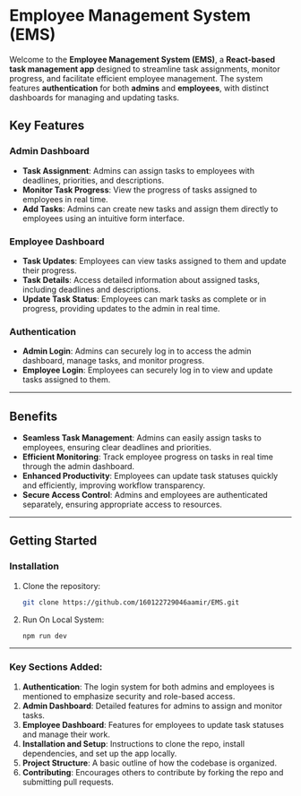 # Employee Management System (EMS)

Welcome to the **Employee Management System (EMS)**, a **React-based task management app** designed to streamline task assignments, monitor progress, and facilitate efficient employee management. The system features **authentication** for both **admins** and **employees**, with distinct dashboards for managing and updating tasks.

## Key Features

### **Admin Dashboard**
- **Task Assignment**: Admins can assign tasks to employees with deadlines, priorities, and descriptions.
- **Monitor Task Progress**: View the progress of tasks assigned to employees in real time.
- **Add Tasks**: Admins can create new tasks and assign them directly to employees using an intuitive form interface.

### **Employee Dashboard**
- **Task Updates**: Employees can view tasks assigned to them and update their progress.
- **Task Details**: Access detailed information about assigned tasks, including deadlines and descriptions.
- **Update Task Status**: Employees can mark tasks as complete or in progress, providing updates to the admin in real time.

### **Authentication**
- **Admin Login**: Admins can securely log in to access the admin dashboard, manage tasks, and monitor progress.
- **Employee Login**: Employees can securely log in to view and update tasks assigned to them.

---

## Benefits

- **Seamless Task Management**: Admins can easily assign tasks to employees, ensuring clear deadlines and priorities.
- **Efficient Monitoring**: Track employee progress on tasks in real time through the admin dashboard.
- **Enhanced Productivity**: Employees can update task statuses quickly and efficiently, improving workflow transparency.
- **Secure Access Control**: Admins and employees are authenticated separately, ensuring appropriate access to resources.

---

## Getting Started
### Installation

1. Clone the repository:
   ```bash
   git clone https://github.com/160122729046aamir/EMS.git
2. Run On Local System:
   ```bash
   npm run dev
---

### Key Sections Added:
1. **Authentication**: The login system for both admins and employees is mentioned to emphasize security and role-based access.
2. **Admin Dashboard**: Detailed features for admins to assign and monitor tasks.
3. **Employee Dashboard**: Features for employees to update task statuses and manage their work.
4. **Installation and Setup**: Instructions to clone the repo, install dependencies, and set up the app locally.
5. **Project Structure**: A basic outline of how the codebase is organized.
6. **Contributing**: Encourages others to contribute by forking the repo and submitting pull requests.


